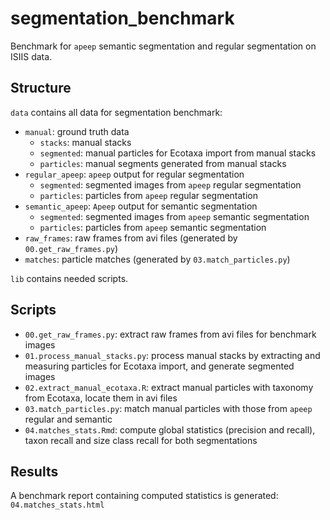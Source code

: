 # segmentation_benchmark

Benchmark for `apeep` semantic segmentation and regular segmentation on ISIIS data.

## Structure

`data` contains all data for segmentation benchmark:
- `manual`: ground truth data
    - `stacks`: manual stacks
    - `segmented`: manual particles for Ecotaxa import from manual stacks
    - `particles`: manual segments generated from manual stacks
- `regular_apeep`: `apeep` output for regular segmentation 
    - `segmented`: segmented images from `apeep` regular segmentation
    - `particles`: particles from `apeep` regular segmentation
- `semantic_apeep`: `Apeep` output for semantic segmentation
    - `segmented`: segmented images from `apeep` semantic segmentation
    - `particles`: particles from `apeep` semantic segmentation
- `raw_frames`: raw frames from avi files (generated by `00.get_raw_frames.py`)
- `matches`: particle matches (generated by `03.match_particles.py`)

`lib` contains needed scripts.

## Scripts
- `00.get_raw_frames.py`: extract raw frames from avi files for benchmark images
- `01.process_manual_stacks.py`: process manual stacks by extracting and measuring particles for Ecotaxa import, and generate segmented images
- `02.extract_manual_ecotaxa.R`: extract manual particles with taxonomy from Ecotaxa, locate them in avi files
- `03.match_particles.py`: match manual particles with those from `apeep` regular and semantic
- `04.matches_stats.Rmd`: compute global statistics (precision and recall), taxon recall and size class recall for both segmentations

## Results
A benchmark report containing computed statistics is generated: `04.matches_stats.html`

